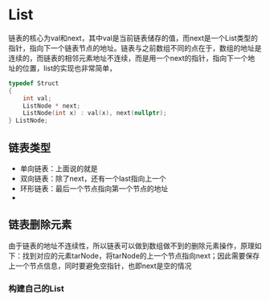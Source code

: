 # List

链表的核心为val和next，其中val是当前链表储存的值，而next是一个List类型的指针，指向下一个链表节点的地址。链表与之前数组不同的点在于，数组的地址是连续的，而链表的相邻元素地址不连续，而是用一个next的指针，指向下一个地址的位置，list的实现也非常简单，

```cpp
typedef Struct 
{
	int val;
	ListNode * next;
    ListNode(int x) : val(x), next(nullptr);
} ListNode;
```



## 链表类型

* 单向链表：上面说的就是
* 双向链表：除了next，还有一个last指向上一个
* 环形链表：最后一个节点指向第一个节点的地址
* 



## 链表删除元素

由于链表的地址不连续性，所以链表可以做到数组做不到的删除元素操作，原理如下：找到对应的元素tarNode，将tarNode的上一个节点指向next；因此需要保存上一个节点信息，同时要避免空指针，也即next是空的情况





### 构建自己的List

